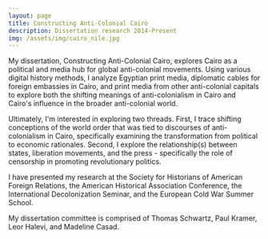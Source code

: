 ```yaml
---
layout: page
title: Constructing Anti-Colonial Cairo
description: Dissertation research 2014-Present
img: /assets/img/cairo_nile.jpg
---
```


My dissertation, Constructing Anti-Colonial Cairo, explores Cairo as a political and media hub for global anti-colonial movements. Using various digital history methods, I analyze Egyptian print media, diplomatic cables for foreign embassies in Cairo, and print media from other anti-colonial capitals to explore both the shifting meanings of anti-colonialism in Cairo and Cairo's influence in the broader anti-colonial world. 

Ultimately, I'm interested in exploring two threads. First, I trace shifting conceptions of the world order that was tied to discourses of anti-colonialism in Cairo, specifically examining the transformation from political to economic rationales. Second, I explore the relationship(s) between states, liberation movements, and the press - specifically the role of censorship in promoting revolutionary politics.

I have presented my research at the Society for Historians of American Foreign Relations, the American Historical Association Conference, the International Decolonization Seminar, and the European Cold War Summer School.

My dissertation committee is comprised of Thomas Schwartz, Paul Kramer, Leor Halevi, and Madeline Casad.





